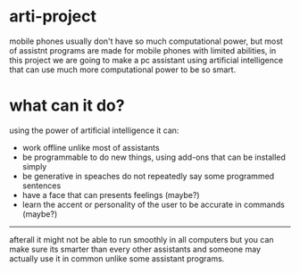 # arti-project
mobile phones usually don't have so much computational power, but most of assistnt programs are made for mobile phones with limited abilities, in this project we are going to make a pc assistant using artificial intelligence that can use much more computational power to be so smart.
# what can it do?
using the power of artificial intelligence it can:
 - work offline unlike most of assistants
 - be programmable to do new things, using add-ons that can be installed simply
 - be generative in speaches do not repeatedly say some programmed sentences
 - have a face that can presents feelings (maybe?)
 - learn the accent or personality of the user to be accurate in commands (maybe?)
-------------
afterall it might not be able to run smoothly in all computers but you can make sure its smarter than every other assistants and someone may actually use it in common unlike some assistant programs.
